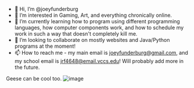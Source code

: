 - 👋 Hi, I’m @joeyfunderburg
- 👀 I’m interested in Gaming, Art, and everything chronically online.
- 🌱 I’m currently learning how to program using different programming languages, how computer components work, and how to schedule my work in such a way that doesn't completely kill me.
- 💞️ I’m looking to collaborate on mostly websites and Java/Python programs at the moment!
- 📫 How to reach me - my main email is joeyfunderburg@gmail.com, and my school email is jrf4648@email.vccs.edu! Will probably add more in the future.

Geese can be cool too.
![image](https://github.com/joeyfunderburg/joeyfunderburg/assets/148481021/c1a22478-abf1-4100-8a6e-b78858489e21)


<!---
joeyfunderburg/joeyfunderburg is a ✨ special ✨ repository because its `README.md` (this file) appears on your GitHub profile.
You can click the Preview link to take a look at your changes.
--->
